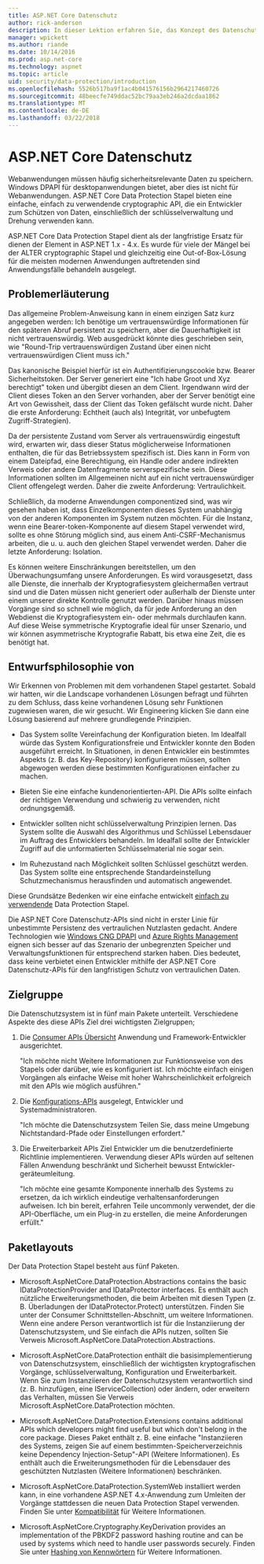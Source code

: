 ```yaml
---
title: ASP.NET Core Datenschutz
author: rick-anderson
description: In dieser Lektion erfahren Sie, das Konzept des Datenschutzes und der Entwurfsprinzipien von ASP.NET Core Data-Schutz-APIs.
manager: wpickett
ms.author: riande
ms.date: 10/14/2016
ms.prod: asp.net-core
ms.technology: aspnet
ms.topic: article
uid: security/data-protection/introduction
ms.openlocfilehash: 5526b517ba9f1ac4b041576156b2964217460726
ms.sourcegitcommit: 48beecfe749ddac52bc79aa3eb246a2dcdaa1862
ms.translationtype: MT
ms.contentlocale: de-DE
ms.lasthandoff: 03/22/2018
---
```

# <a name="aspnet-core-data-protection"></a>ASP.NET Core Datenschutz

Webanwendungen müssen häufig sicherheitsrelevante Daten zu speichern. Windows DPAPI für desktopanwendungen bietet, aber dies ist nicht für Webanwendungen. ASP.NET Core Data Protection Stapel bieten eine einfache, einfach zu verwendende cryptographic API, die ein Entwickler zum Schützen von Daten, einschließlich der schlüsselverwaltung und Drehung verwenden kann.

ASP.NET Core Data Protection Stapel dient als der langfristige Ersatz für dienen der <machineKey> Element in ASP.NET 1.x - 4.x. Es wurde für viele der Mängel bei der ALTER cryptographic Stapel und gleichzeitig eine Out-of-Box-Lösung für die meisten modernen Anwendungen auftretenden sind Anwendungsfälle behandeln ausgelegt.

## <a name="problem-statement"></a>Problemerläuterung

Das allgemeine Problem-Anweisung kann in einem einzigen Satz kurz angegeben werden: Ich benötige um vertrauenswürdige Informationen für den späteren Abruf persistent zu speichern, aber die Dauerhaftigkeit ist nicht vertrauenswürdig. Web ausgedrückt könnte dies geschrieben sein, wie "Round-Trip vertrauenswürdigen Zustand über einen nicht vertrauenswürdigen Client muss ich."

Das kanonische Beispiel hierfür ist ein Authentifizierungscookie bzw. Bearer Sicherheitstoken. Der Server generiert eine "Ich habe Groot und Xyz berechtigt" token und übergibt diesen an dem Client. Irgendwann wird der Client dieses Token an den Server vorhanden, aber der Server benötigt eine Art von Gewissheit, dass der Client das Token gefälscht wurde nicht. Daher die erste Anforderung: Echtheit (auch als) Integrität, vor unbefugtem Zugriff-Strategien).

Da der persistente Zustand vom Server als vertrauenswürdig eingestuft wird, erwarten wir, dass dieser Status möglicherweise Informationen enthalten, die für das Betriebssystem spezifisch ist. Dies kann in Form von einem Dateipfad, eine Berechtigung, ein Handle oder andere indirekten Verweis oder andere Datenfragmente serverspezifische sein. Diese Informationen sollten im Allgemeinen nicht auf ein nicht vertrauenswürdiger Client offengelegt werden. Daher die zweite Anforderung: Vertraulichkeit.

Schließlich, da moderne Anwendungen componentized sind, was wir gesehen haben ist, dass Einzelkomponenten dieses System unabhängig von der anderen Komponenten im System nutzen möchten. Für die Instanz, wenn eine Bearer-token-Komponente auf diesem Stapel verwendet wird, sollte es ohne Störung möglich sind, aus einem Anti-CSRF-Mechanismus arbeiten, die u. u. auch den gleichen Stapel verwendet werden. Daher die letzte Anforderung: Isolation.

Es können weitere Einschränkungen bereitstellen, um den Überwachungsumfang unsere Anforderungen. Es wird vorausgesetzt, dass alle Dienste, die innerhalb der Kryptografiesystem gleichermaßen vertraut sind und die Daten müssen nicht generiert oder außerhalb der Dienste unter einem unserer direkte Kontrolle genutzt werden. Darüber hinaus müssen Vorgänge sind so schnell wie möglich, da für jede Anforderung an den Webdienst die Kryptografiesystem ein- oder mehrmals durchlaufen kann. Auf diese Weise symmetrische Kryptografie ideal für unser Szenario, und wir können asymmetrische Kryptografie Rabatt, bis etwa eine Zeit, die es benötigt hat.

## <a name="design-philosophy"></a>Entwurfsphilosophie von

Wir Erkennen von Problemen mit dem vorhandenen Stapel gestartet. Sobald wir hatten, wir die Landscape vorhandenen Lösungen befragt und führten zu dem Schluss, dass keine vorhandenen Lösung sehr Funktionen zugewiesen waren, die wir gesucht. Wir Engineering klicken Sie dann eine Lösung basierend auf mehrere grundlegende Prinzipien.

* Das System sollte Vereinfachung der Konfiguration bieten. Im Idealfall würde das System Konfigurationsfreie und Entwickler konnte den Boden ausgeführt erreicht. In Situationen, in denen Entwickler ein bestimmtes Aspekts (z. B. das Key-Repository) konfigurieren müssen, sollten abgewogen werden diese bestimmten Konfigurationen einfacher zu machen.

* Bieten Sie eine einfache kundenorientierten-API. Die APIs sollte einfach der richtigen Verwendung und schwierig zu verwenden, nicht ordnungsgemäß.

* Entwickler sollten nicht schlüsselverwaltung Prinzipien lernen. Das System sollte die Auswahl des Algorithmus und Schlüssel Lebensdauer im Auftrag des Entwicklers behandeln. Im Idealfall sollte der Entwickler Zugriff auf die unformatierten Schlüsselmaterial nie sogar sein.

* Im Ruhezustand nach Möglichkeit sollten Schlüssel geschützt werden. Das System sollte eine entsprechende Standardeinstellung Schutzmechanismus herausfinden und automatisch angewendet.

Diese Grundsätze Bedenken wir eine einfache entwickelt [einfach zu verwendende](xref:security/data-protection/using-data-protection) Data Protection Stapel.

Die ASP.NET Core Datenschutz-APIs sind nicht in erster Linie für unbestimmte Persistenz des vertraulichen Nutzlasten gedacht. Andere Technologien wie [Windows CNG DPAPI](https://msdn.microsoft.com/library/windows/desktop/hh706794%28v=vs.85%29.aspx) und [Azure Rights Management](https://docs.microsoft.com/rights-management/) eignen sich besser auf das Szenario der unbegrenzten Speicher und Verwaltungsfunktionen für entsprechend starken haben. Dies bedeutet, dass keine verbietet einen Entwickler mithilfe der ASP.NET Core Datenschutz-APIs für den langfristigen Schutz von vertraulichen Daten.

## <a name="audience"></a>Zielgruppe

Die Datenschutzsystem ist in fünf main Pakete unterteilt. Verschiedene Aspekte des diese APIs Ziel drei wichtigsten Zielgruppen;

1. Die [Consumer APIs Übersicht](xref:security/data-protection/consumer-apis/overview) Anwendung und Framework-Entwickler ausgerichtet.

   "Ich möchte nicht Weitere Informationen zur Funktionsweise von des Stapels oder darüber, wie es konfiguriert ist. Ich möchte einfach einigen Vorgängen als einfache Weise mit hoher Wahrscheinlichkeit erfolgreich mit den APIs wie möglich ausführen."

2. Die [Konfigurations-APIs](xref:security/data-protection/configuration/overview) ausgelegt, Entwickler und Systemadministratoren.

   "Ich möchte die Datenschutzsystem Teilen Sie, dass meine Umgebung Nichtstandard-Pfade oder Einstellungen erfordert."

3. Die Erweiterbarkeit APIs Ziel Entwickler um die benutzerdefinierte Richtlinie implementieren. Verwendung dieser APIs würden auf seltenen Fällen Anwendung beschränkt und Sicherheit bewusst Entwickler-geräteumleitung.

   "Ich möchte eine gesamte Komponente innerhalb des Systems zu ersetzen, da ich wirklich eindeutige verhaltensanforderungen aufweisen. Ich bin bereit, erfahren Teile uncommonly verwendet, der die API-Oberfläche, um ein Plug-in zu erstellen, die meine Anforderungen erfüllt."

## <a name="package-layout"></a>Paketlayouts

Der Data Protection Stapel besteht aus fünf Paketen.

* Microsoft.AspNetCore.DataProtection.Abstractions contains the basic IDataProtectionProvider and IDataProtector interfaces. Es enthält auch nützliche Erweiterungsmethoden, die beim Arbeiten mit diesen Typen (z. B. Überladungen der IDataProtector.Protect) unterstützen. Finden Sie unter der Consumer Schnittstellen-Abschnitt, um weitere Informationen. Wenn eine andere Person verantwortlich ist für die Instanziierung der Datenschutzsystem, und Sie einfach die APIs nutzen, sollten Sie Verweis Microsoft.AspNetCore.DataProtection.Abstractions.

* Microsoft.AspNetCore.DataProtection enthält die basisimplementierung von Datenschutzsystem, einschließlich der wichtigsten kryptografischen Vorgänge, schlüsselverwaltung, Konfiguration und Erweiterbarkeit. Wenn Sie zum Instanziieren der Datenschutzsystem verantwortlich sind (z. B. hinzufügen, eine IServiceCollection) oder ändern, oder erweitern das Verhalten, müssen Sie Verweis Microsoft.AspNetCore.DataProtection möchten.

* Microsoft.AspNetCore.DataProtection.Extensions contains additional APIs which developers might find useful but which don't belong in the core package. Dieses Paket enthält z. B. eine einfache "Instanziieren des Systems, zeigen Sie auf einem bestimmten-Speicherverzeichnis keine Dependency Injection-Setup"-API (Weitere Informationen). Es enthält auch die Erweiterungsmethoden für die Lebensdauer des geschützten Nutzlasten (Weitere Informationen) beschränken.

* Microsoft.AspNetCore.DataProtection.SystemWeb installiert werden kann, in eine vorhandene ASP.NET 4.x-Anwendung zum Umleiten der <machineKey> Vorgänge stattdessen die neuen Data Protection Stapel verwenden. Finden Sie unter [Kompatibilität](xref:security/data-protection/compatibility/replacing-machinekey#compatibility-replacing-machinekey) für Weitere Informationen.

* Microsoft.AspNetCore.Cryptography.KeyDerivation provides an implementation of the PBKDF2 password hashing routine and can be used by systems which need to handle user passwords securely. Finden Sie unter [Hashing von Kennwörtern](xref:security/data-protection/consumer-apis/password-hashing) für Weitere Informationen.
